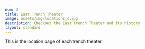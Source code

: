 ```yaml
---
num: 2
title: East Trench Theater
image: assets/img/locations_c.jpg
description: Checkout the East Trench Theater and its history
layout: standard
---
```

This is the location page of each trench theater